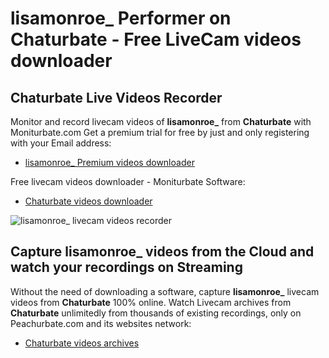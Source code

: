 # lisamonroe_ Performer on Chaturbate - Free LiveCam videos downloader

## Chaturbate Live Videos Recorder

Monitor and record livecam videos of **lisamonroe_** from **Chaturbate** with Moniturbate.com
Get a premium trial for free by just and only registering with your Email address:
* [lisamonroe_ Premium videos downloader](https://moniturbate.com/request-demo-licence-key.html)

Free livecam videos downloader - Moniturbate Software:
* [Chaturbate videos downloader](https://moniturbate.com/moniturbate-download-software.html)

![lisamonroe_ livecam videos recorder](https://peachurnet.com/templates/moniturbate-software.png)


## Capture lisamonroe_ videos from the Cloud and watch your recordings on Streaming

Without the need of downloading a software, capture **lisamonroe_** livecam videos from **Chaturbate** 100% online.
Watch Livecam archives from **Chaturbate** unlimitedly from thousands of existing recordings, only on Peachurbate.com and its websites network:
* [Chaturbate videos archives](https://peachurnet.com/)